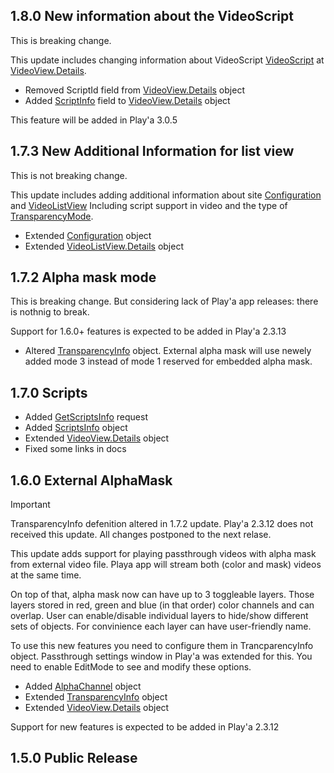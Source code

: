 ## 1.8.0 New information about the VideoScript
This is breaking change.

This update includes changing information about VideoScript [VideoScript](docs.md#videoscript) at [VideoView.Details](docs.md#videoviewdetails).

- Removed ScriptId field from [VideoView.Details](docs.md#videoviewdetails) object
- Added [ScriptInfo](docs.md#scriptinfo) field to [VideoView.Details](docs.md#videoviewdetails) object

This feature will be added in Play'a 3.0.5

## 1.7.3 New Additional Information for list view
This is not breaking change.

This update includes adding additional information about site [Configuration](docs.md#configuration) and [VideoListView](docs.md#videolistview)
Including script support in video and the type of [TransparencyMode](docs.md#transparencymode).

- Extended [Configuration](docs.md#configuration) object
- Extended [VideoListView.Details](docs.md#videolistviewdetails) object

## 1.7.2 Alpha mask mode
This is breaking change. But considering lack of Play'a app releases: there is nothnig to break.

Support for 1.6.0+ features is expected to be added in Play'a 2.3.13

- Altered [TransparencyInfo](docs.md#transparencyinfo) object. External alpha mask will use newely added mode 3 instead of mode 1 reserved for embedded alpha mask.

## 1.7.0 Scripts
- Added [GetScriptsInfo](docs.md#getscriptsinfo) request
- Added [ScriptsInfo](docs.md#scriptsinfo) object
- Extended [VideoView.Details](docs.md#videoviewdetails) object
- Fixed some links in docs

## 1.6.0 External AlphaMask
> [!IMPORTANT]
> TransparencyInfo defenition altered in 1.7.2 update. Play'a 2.3.12 does not received this update. All changes postponed to the next relase.

This update adds support for playing passthrough videos with alpha mask from external video file.
Playa app will stream both (color and mask) videos at the same time.


On top of that, alpha mask now can have up to 3 toggleable layers.
Those layers stored in red, green and blue (in that order) color channels and can overlap.
User can enable/disable individual layers to hide/show different sets of objects.
For convinience each layer can have user-friendly name.


To use this new features you need to configure them in TrancparencyInfo object.
Passthrough settings window in Play'a was extended for this.
You need to enable EditMode to see and modify these options.


- Added [AlphaChannel](docs.md#alphachannel) object
- Extended [TransparencyInfo](docs.md#transparencyinfo) object
- Extended [VideoView.Details](docs.md#videoviewdetails) object


Support for new features is expected to be added in Play'a 2.3.12

## 1.5.0 Public Release
